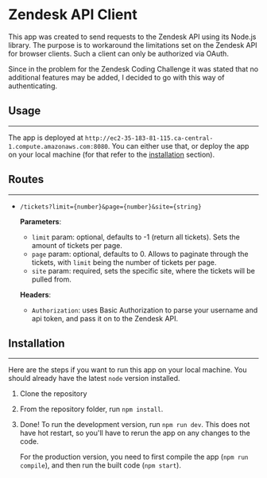 # Zendesk API Client

This app was created to send requests to the Zendesk API using its Node.js library. The purpose is to workaround the limitations set on the Zendesk API for browser clients. Such a client can only be authorized via OAuth.

Since in the problem for the Zendesk Coding Challenge it was stated that no additional features may be added, I decided to go with this way of authenticating.

## Usage

---

The app is deployed at `http://ec2-35-183-81-115.ca-central-1.compute.amazonaws.com:8080`. You can either use that, or deploy the app on your local machine (for that refer to the [installation](#installation) section).

## Routes

---

- `/tickets?limit={number}&page={number}&site={string}`

  **Parameters**:
  - `limit` param: optional, defaults to -1 (return all tickets).
  Sets the amount of tickets per page.
  - `page` param: optional, defaults to 0.
  Allows to paginate through the tickets, with `limit` being the number of tickets per page.
  - `site` param: required, sets the specific site, where the tickets will be pulled from.

  **Headers**:
  - `Authorization`: uses Basic Authorization to parse your username and api token, and pass it on to the Zendesk API.

## Installation

---

Here are the steps if you want to run this app on your local machine. You should already have the latest `node` version installed.

1. Clone the repository
2. From the repository folder, run `npm install`.
3. Done! To run the development version, run `npm run dev`. This does not have hot restart, so you'll have to rerun the app on any changes to the code.

   For the production version, you need to first compile the app (`npm run compile`), and then run the built code (`npm start`).
